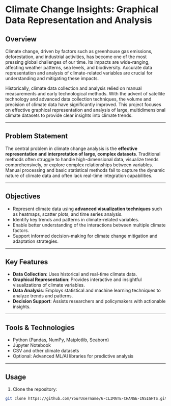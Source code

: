 # Climate Change Insights: Graphical Data Representation and Analysis

## Overview
Climate change, driven by factors such as greenhouse gas emissions, deforestation, and industrial activities, has become one of the most pressing global challenges of our time. Its impacts are wide-ranging, affecting weather patterns, sea levels, and biodiversity. Accurate data representation and analysis of climate-related variables are crucial for understanding and mitigating these impacts.

Historically, climate data collection and analysis relied on manual measurements and early technological methods. With the advent of satellite technology and advanced data collection techniques, the volume and precision of climate data have significantly improved. This project focuses on effective graphical representation and analysis of large, multidimensional climate datasets to provide clear insights into climate trends.

---

## Problem Statement
The central problem in climate change analysis is the **effective representation and interpretation of large, complex datasets**. Traditional methods often struggle to handle high-dimensional data, visualize trends comprehensively, or explore complex relationships between variables. Manual processing and basic statistical methods fail to capture the dynamic nature of climate data and often lack real-time integration capabilities.

---

## Objectives
- Represent climate data using **advanced visualization techniques** such as heatmaps, scatter plots, and time series analysis.  
- Identify key trends and patterns in climate-related variables.  
- Enable better understanding of the interactions between multiple climate factors.  
- Support informed decision-making for climate change mitigation and adaptation strategies.

---

## Key Features
- **Data Collection**: Uses historical and real-time climate data.  
- **Graphical Representation**: Provides interactive and insightful visualizations of climate variables.  
- **Data Analysis**: Employs statistical and machine learning techniques to analyze trends and patterns.  
- **Decision Support**: Assists researchers and policymakers with actionable insights.

---

## Tools & Technologies
- Python (Pandas, NumPy, Matplotlib, Seaborn)  
- Jupyter Notebook  
- CSV and other climate datasets  
- Optional: Advanced ML/AI libraries for predictive analysis

---

## Usage
1. Clone the repository:
```bash
git clone https://github.com/YourUsername/6-CLIMATE-CHANGE-INSIGHTS.git
